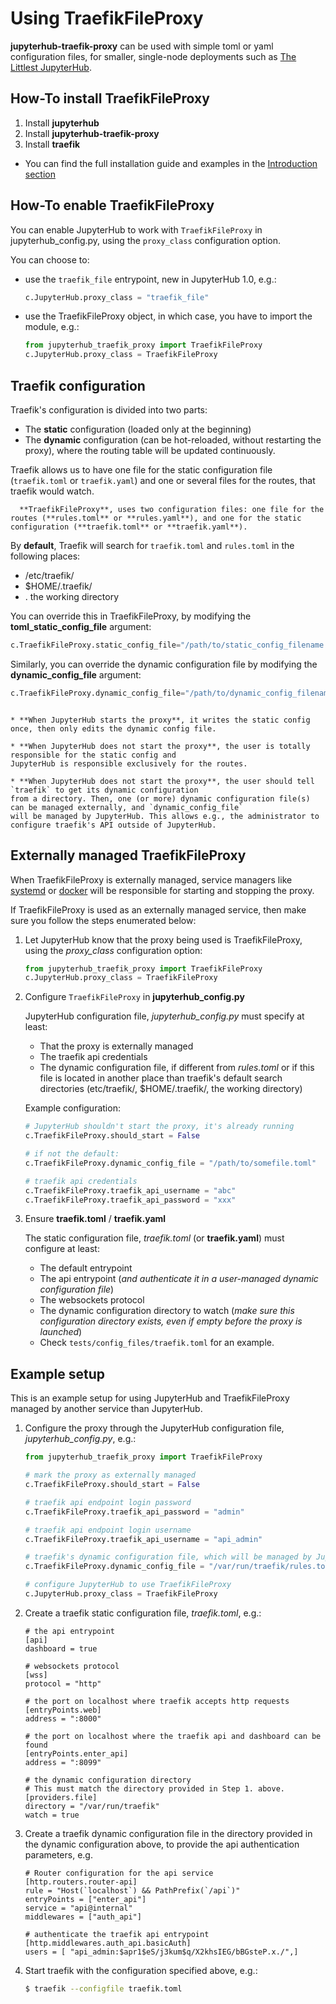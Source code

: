 # Using TraefikFileProxy

**jupyterhub-traefik-proxy** can be used with simple toml or yaml configuration files, for smaller, single-node deployments such as
[The Littlest JupyterHub](https://tljh.jupyter.org).

## How-To install TraefikFileProxy

1. Install **jupyterhub**
2. Install **jupyterhub-traefik-proxy**
3. Install **traefik**

* You can find the full installation guide and examples in the [Introduction section](install.html#traefik-proxy-installation)

## How-To enable TraefikFileProxy

You can enable JupyterHub to work with `TraefikFileProxy` in jupyterhub_config.py, using the `proxy_class` configuration option.

You can choose to:

* use the `traefik_file` entrypoint, new in JupyterHub 1.0, e.g.:

    ```python
    c.JupyterHub.proxy_class = "traefik_file"
    ```

* use the TraefikFileProxy object, in which case, you have to import the module, e.g.:

    ```python
    from jupyterhub_traefik_proxy import TraefikFileProxy
    c.JupyterHub.proxy_class = TraefikFileProxy
    ```


## Traefik configuration

Traefik's configuration is divided into two parts:

* The **static** configuration (loaded only at the beginning)
* The **dynamic** configuration (can be hot-reloaded, without restarting the proxy), 
where the routing table will be updated continuously.

Traefik allows us to have one file for the static configuration file (`traefik.toml` or `traefik.yaml`) and one or several files for the routes, that traefik would watch.

```{note}
  **TraefikFileProxy**, uses two configuration files: one file for the routes (**rules.toml** or **rules.yaml**), and one for the static configuration (**traefik.toml** or **traefik.yaml**).
```


By **default**, Traefik will search for `traefik.toml` and `rules.toml` in the following places:

* /etc/traefik/
* $HOME/.traefik/
* . the working directory

You can override this in TraefikFileProxy, by modifying the **toml_static_config_file** argument:

```python
c.TraefikFileProxy.static_config_file="/path/to/static_config_filename.toml"
```

Similarly, you can override the dynamic configuration file by modifying the **dynamic_config_file** argument:

```python
c.TraefikFileProxy.dynamic_config_file="/path/to/dynamic_config_filename.toml"
```

```{note}

* **When JupyterHub starts the proxy**, it writes the static config once, then only edits the dynamic config file. 

* **When JupyterHub does not start the proxy**, the user is totally responsible for the static config and 
JupyterHub is responsible exclusively for the routes.

* **When JupyterHub does not start the proxy**, the user should tell `traefik` to get its dynamic configuration
from a directory. Then, one (or more) dynamic configuration file(s) can be managed externally, and `dynamic_config_file`
will be managed by JupyterHub. This allows e.g., the administrator to configure traefik's API outside of JupyterHub.

```

## Externally managed TraefikFileProxy

When TraefikFileProxy is externally managed, service managers like [systemd](https://www.freedesktop.org/wiki/Software/systemd/)
or [docker](https://www.docker.com/) will be responsible for starting and stopping the proxy.

If TraefikFileProxy is used as an externally managed service, then make sure you follow the steps enumerated below:

1. Let JupyterHub know that the proxy being used is TraefikFileProxy, using the *proxy_class* configuration option:
    ```python
    from jupyterhub_traefik_proxy import TraefikFileProxy
    c.JupyterHub.proxy_class = TraefikFileProxy
    ```

2. Configure `TraefikFileProxy` in **jupyterhub_config.py**

   JupyterHub configuration file, *jupyterhub_config.py* must specify at least:
   * That the proxy is externally managed
   * The traefik api credentials
   * The dynamic configuration file, 
     if different from *rules.toml* or if this file is located 
     in another place than traefik's default search directories (etc/traefik/, $HOME/.traefik/, the working directory)

    Example configuration:
    ```python
    # JupyterHub shouldn't start the proxy, it's already running
    c.TraefikFileProxy.should_start = False

    # if not the default:
    c.TraefikFileProxy.dynamic_config_file = "/path/to/somefile.toml"

    # traefik api credentials
    c.TraefikFileProxy.traefik_api_username = "abc"
    c.TraefikFileProxy.traefik_api_password = "xxx"
    ```

3. Ensure **traefik.toml** / **traefik.yaml**

   The static configuration file, *traefik.toml* (or **traefik.yaml**) must configure at least:
   * The default entrypoint
   * The api entrypoint (*and authenticate it in a user-managed dynamic configuration file*)
   * The websockets protocol
   * The dynamic configuration directory to watch
    (*make sure this configuration directory exists, even if empty before the proxy is launched*)
   * Check `tests/config_files/traefik.toml` for an example.

## Example setup
   
This is an example setup for using JupyterHub and TraefikFileProxy managed by another service than JupyterHub.

1. Configure the proxy through the JupyterHub configuration file, *jupyterhub_config.py*, e.g.:

   ```python
   from jupyterhub_traefik_proxy import TraefikFileProxy

   # mark the proxy as externally managed
   c.TraefikFileProxy.should_start = False

   # traefik api endpoint login password
   c.TraefikFileProxy.traefik_api_password = "admin"

   # traefik api endpoint login username
   c.TraefikFileProxy.traefik_api_username = "api_admin"

   # traefik's dynamic configuration file, which will be managed by JupyterHub
   c.TraefikFileProxy.dynamic_config_file = "/var/run/traefik/rules.toml"

   # configure JupyterHub to use TraefikFileProxy
   c.JupyterHub.proxy_class = TraefikFileProxy
    ```

2. Create a traefik static configuration file, *traefik.toml*, e.g.:

    ```
    # the api entrypoint
    [api]
    dashboard = true

    # websockets protocol
    [wss]
    protocol = "http"

    # the port on localhost where traefik accepts http requests
    [entryPoints.web]
    address = ":8000"

    # the port on localhost where the traefik api and dashboard can be found
    [entryPoints.enter_api]
    address = ":8099"

    # the dynamic configuration directory
    # This must match the directory provided in Step 1. above.
    [providers.file]
    directory = "/var/run/traefik"
    watch = true
   ```

3. Create a traefik dynamic configuration file in the directory provided in the dynamic configuration above, to provide the api authentication parameters, e.g.

    ```
    # Router configuration for the api service
    [http.routers.router-api]
    rule = "Host(`localhost`) && PathPrefix(`/api`)"
    entryPoints = ["enter_api"]
    service = "api@internal"
    middlewares = ["auth_api"]

    # authenticate the traefik api entrypoint
    [http.middlewares.auth_api.basicAuth]
    users = [ "api_admin:$apr1$eS/j3kum$q/X2khsIEG/bBGsteP.x./",]
    ```

4. Start traefik with the configuration specified above, e.g.:
    ```bash
    $ traefik --configfile traefik.toml
    ```

